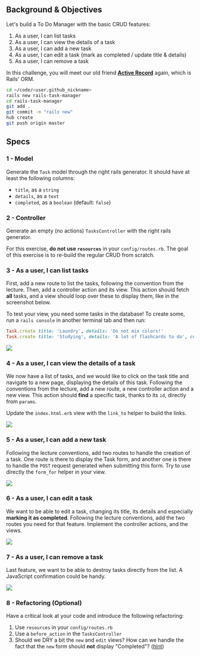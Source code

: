 ## Background & Objectives

Let's build a To Do Manager with the basic CRUD features:

1. As a user, I can list tasks
1. As a user, I can view the details of a task
1. As a user, I can add a new task
1. As a user, I can edit a task (mark as completed / update title & details)
1. As a user, I can remove a task

In this challenge, you will meet our old friend [**Active Record**](http://guides.rubyonrails.org/active_record_basics.html) again, which is Rails' ORM.

```bash
cd ~/code/<user.github_nickname>
rails new rails-task-manager
cd rails-task-manager
git add .
git commit -m "rails new"
hub create
git push origin master
```

## Specs

### 1 - Model

Generate the `Task` model through the right rails generator. It should have at least the following columns:

- `title`, as a `string`
- `details`, as a `text`
- `completed`, as a `boolean` (default: `false`)

### 2 - Controller

Generate an empty (no actions) `TasksController` with the right rails generator.

For this exercise, **do not use `resources`** in your `config/routes.rb`. The goal of this exercise is to re-build the regular CRUD from scratch.

### 3 - As a user, I can list tasks

First, add a new route to list the tasks, following the convention from the lecture. Then, add a controller action and its view. This action should fetch **all** tasks, and a view should loop over these to display them, like in the screenshot below.

To test your view, you need some tasks in the database! To create some, run a `rails console` in another terminal tab and then run:

```ruby
Task.create title: 'Laundry', details: 'Do not mix colors!'
Task.create title: 'Studying', details: 'A lot of flashcards to do', completed: true
```

![](https://raw.githubusercontent.com/lewagon/fullstack-images/master/rails/tasks-manager/index.png)

### 4 - As a user, I can view the details of a task

We now have a list of tasks, and we would like to click on the task title and navigate to a new page, displaying the details of this task. Following the conventions from the lecture, add a new route, a new controller action and a new view. This action should **find** a specific task, thanks to its `id`, directly from `params`.

Update the `index.html.erb` view with the `link_to` helper to build the links.

![](https://raw.githubusercontent.com/lewagon/fullstack-images/master/rails/tasks-manager/index_show.gif)

### 5 - As a user, I can add a new task

Following the lecture conventions, add two routes to handle the creation of a task. One route is there to display the Task form, and another one is there to handle the `POST` request generated when submitting this form. Try to use directly the `form_for` helper in your view.

![](https://raw.githubusercontent.com/lewagon/fullstack-images/master/rails/tasks-manager/new.gif)

### 6 - As a user, I can edit a task

We want to be able to edit a task, changing its title, its details and especially **marking it as completed**. Following the lecture conventions, add the two routes you need for that feature. Implement the controller actions, and the views.

![](https://raw.githubusercontent.com/lewagon/fullstack-images/master/rails/tasks-manager/edit.gif)

### 7 - As a user, I can remove a task

Last feature, we want to be able to destroy tasks directly from the list. A JavaScript confirmation could be handy.

![](https://raw.githubusercontent.com/lewagon/fullstack-images/master/rails/tasks-manager/destroy.gif)

### 8 - Refactoring (Optional)

Have a critical look at your code and introduce the following refactoring:

1. Use `resources` in your `config/routes.rb`
1. Use a `before_action` in the `TasksController`
1. Should we DRY a bit the `new` and `edit` views? How can we handle the fact that the `new` form should **not** display "Completed"? ([hint](http://api.rubyonrails.org/classes/ActiveRecord/Persistence.html#method-i-new_record-3F))
